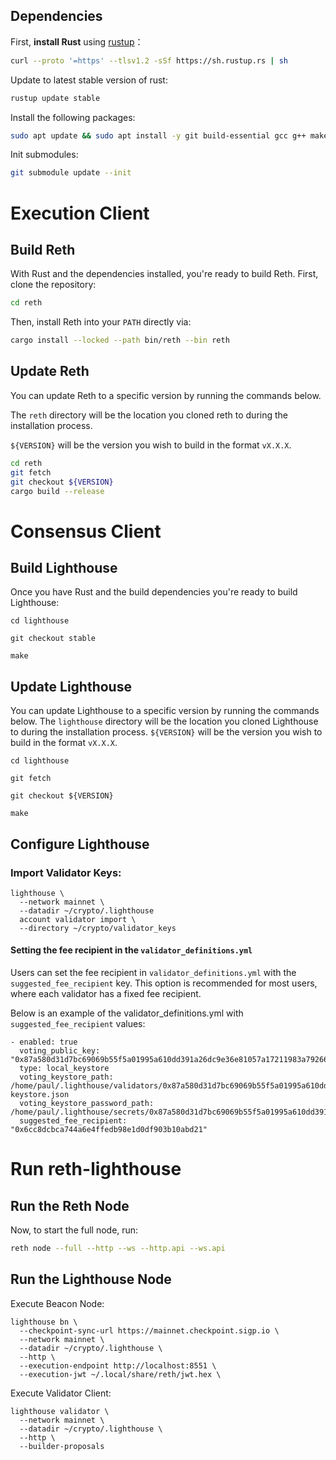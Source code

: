 ## Dependencies

First, **install Rust** using [rustup](https://rustup.rs/)：

```bash
curl --proto '=https' --tlsv1.2 -sSf https://sh.rustup.rs | sh
```

Update to latest stable version of rust:
```bash
rustup update stable
```


Install the following packages:

```bash
sudo apt update && sudo apt install -y git build-essential gcc g++ make cmake pkg-config llvm-dev libclang-dev clang curl openssh-server vim screen htop 
```


Init submodules:

```bash
git submodule update --init
```

# Execution Client

## Build Reth

With Rust and the dependencies installed, you're ready to build Reth. First, clone the repository:

```bash
cd reth
```

Then, install Reth into your `PATH` directly via:

```bash
cargo install --locked --path bin/reth --bin reth
```


## Update Reth

You can update Reth to a specific version by running the commands below.

The `reth` directory will be the location you cloned reth to during the installation process.

`${VERSION}` will be the version you wish to build in the format `vX.X.X`.

```bash
cd reth
git fetch
git checkout ${VERSION}
cargo build --release
```

# Consensus Client

## Build Lighthouse

Once you have Rust and the build dependencies you're ready to build Lighthouse:

```
cd lighthouse
```

```
git checkout stable
```

```
make
```

## Update Lighthouse

You can update Lighthouse to a specific version by running the commands below. The `lighthouse`
directory will be the location you cloned Lighthouse to during the installation process.
`${VERSION}` will be the version you wish to build in the format `vX.X.X`.

```
cd lighthouse
```

```
git fetch
```

```
git checkout ${VERSION}
```

```
make
```

## Configure Lighthouse


### Import Validator Keys:

```
lighthouse \
  --network mainnet \
  --datadir ~/crypto/.lighthouse 
  account validator import \
  --directory ~/crypto/validator_keys
```

#### Setting the fee recipient in the `validator_definitions.yml`

Users can set the fee recipient in `validator_definitions.yml` with the `suggested_fee_recipient`
key. This option is recommended for most users, where each validator has a fixed fee recipient.

Below is an example of the validator_definitions.yml with `suggested_fee_recipient` values:

```
- enabled: true
  voting_public_key: "0x87a580d31d7bc69069b55f5a01995a610dd391a26dc9e36e81057a17211983a79266800ab8531f21f1083d7d84085007"
  type: local_keystore
  voting_keystore_path: /home/paul/.lighthouse/validators/0x87a580d31d7bc69069b55f5a01995a610dd391a26dc9e36e81057a17211983a79266800ab8531f21f1083d7d84085007/voting-keystore.json
  voting_keystore_password_path: /home/paul/.lighthouse/secrets/0x87a580d31d7bc69069b55f5a01995a610dd391a26dc9e36e81057a17211983a79266800ab8531f21f1083d7d84085007
  suggested_fee_recipient: "0x6cc8dcbca744a6e4ffedb98e1d0df903b10abd21"
```



# Run reth-lighthouse


## Run the Reth Node

Now, to start the full node, run:

```bash
reth node --full --http --ws --http.api --ws.api
```


## Run the Lighthouse Node

Execute Beacon Node:

```
lighthouse bn \
  --checkpoint-sync-url https://mainnet.checkpoint.sigp.io \
  --network mainnet \
  --datadir ~/crypto/.lighthouse \
  --http \
  --execution-endpoint http://localhost:8551 \
  --execution-jwt ~/.local/share/reth/jwt.hex \
```

Execute Validator Client:

```
lighthouse validator \
  --network mainnet \
  --datadir ~/crypto/.lighthouse \
  --http \
  --builder-proposals
```

